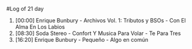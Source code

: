 #Log of 21 day

1. [00:00] Enrique Bunbury - Archivos Vol. 1: Tributos y BSOs - Con El Alma En Los Labios
1. [08:30] Soda Stereo - Confort Y Musica Para Volar - Te Para Tres
1. [16:20] Enrique Bunbury - Pequeño - Algo en común
